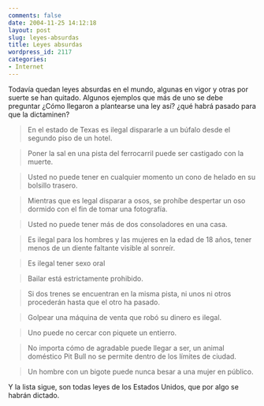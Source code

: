 ```yaml
---
comments: false
date: 2004-11-25 14:12:18
layout: post
slug: leyes-absurdas
title: Leyes absurdas
wordpress_id: 2117
categories:
- Internet
---
```


Todavía quedan leyes absurdas en el mundo, algunas en vigor y otras por suerte se han quitado. Algunos ejemplos que más de uno se debe preguntar ¿Cómo llegaron a plantearse una ley así? ¿qué habrá pasado para que la dictaminen?





> En el estado de Texas es ilegal dispararle a un búfalo desde el segundo piso de un hotel.





> Poner la sal en una pista del ferrocarril puede ser castigado con la muerte.





> Usted no puede tener en cualquier momento un cono de helado en su bolsillo trasero.





> Mientras que es legal disparar a osos, se prohíbe despertar un oso dormido con el fin de tomar una fotografía.





> Usted no puede tener más de dos consoladores en una casa.





> Es ilegal para los hombres y las mujeres en  la edad de 18 años, tener menos de un diente faltante visible al sonreír.





> Es ilegal tener sexo oral





> Bailar está estrictamente prohibido.





> Si dos trenes se encuentran en la misma pista, ni unos ni otros procederán hasta que el otro ha pasado.





> Golpear una máquina de venta que robó su dinero es ilegal.





> Uno puede no cercar con piquete un entierro.





> No importa cómo de agradable puede llegar a ser, un animal doméstico Pit Bull no se permite dentro de los límites de ciudad.





> Un hombre con un bigote puede nunca besar a una mujer en público.





Y la lista sigue, son todas leyes de los Estados Unidos, que por algo se habrán dictado.  






 
